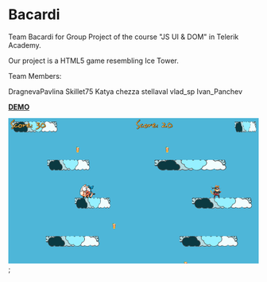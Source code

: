 # Bacardi

Team Bacardi for Group Project of the course "JS UI & DOM" in Telerik Academy.

Our project is a HTML5 game resembling Ice Tower.

Team Members:

DragnevaPavlina
Skillet75
Katya
chezza
stellaval
vlad_sp
Ivan_Panchev

[**DEMO**](https://cdn.rawgit.com/stellaval/Bacardi/master/index.html)

![Alt text](https://github.com/stellaval/Bacardi/blob/master/assets/images/screen.png "bacardi tower");